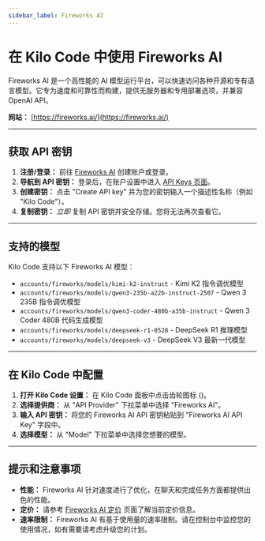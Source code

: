 ```yaml
---
sidebar_label: Fireworks AI
---
```


# 在 Kilo Code 中使用 Fireworks AI

Fireworks AI 是一个高性能的 AI 模型运行平台，可以快速访问各种开源和专有语言模型。它专为速度和可靠性而构建，提供无服务器和专用部署选项，并兼容 OpenAI API。

**网站：** [https://fireworks.ai/](https://fireworks.ai/)

---

## 获取 API 密钥

1. **注册/登录：** 前往 [Fireworks AI](https://fireworks.ai/) 创建账户或登录。
2. **导航到 API 密钥：** 登录后，在账户设置中进入 [API Keys 页面](https://app.fireworks.ai/settings/users/api-keys)。
3. **创建密钥：** 点击 "Create API key" 并为您的密钥输入一个描述性名称（例如 "Kilo Code"）。
4. **复制密钥：** *立即* 复制 API 密钥并安全存储。您将无法再次查看它。

---

## 支持的模型

Kilo Code 支持以下 Fireworks AI 模型：

* `accounts/fireworks/models/kimi-k2-instruct` - Kimi K2 指令调优模型
* `accounts/fireworks/models/qwen3-235b-a22b-instruct-2507` - Qwen 3 235B 指令调优模型  
* `accounts/fireworks/models/qwen3-coder-480b-a35b-instruct` - Qwen 3 Coder 480B 代码生成模型
* `accounts/fireworks/models/deepseek-r1-0528` - DeepSeek R1 推理模型
* `accounts/fireworks/models/deepseek-v3` - DeepSeek V3 最新一代模型

---

## 在 Kilo Code 中配置

1. **打开 Kilo Code 设置：** 在 Kilo Code 面板中点击齿轮图标 (<Codicon name="gear" />)。
2. **选择提供商：** 从 "API Provider" 下拉菜单中选择 "Fireworks AI"。
3. **输入 API 密钥：** 将您的 Fireworks AI API 密钥粘贴到 "Fireworks AI API Key" 字段中。
4. **选择模型：** 从 "Model" 下拉菜单中选择您想要的模型。

---

## 提示和注意事项

* **性能：** Fireworks AI 针对速度进行了优化，在聊天和完成任务方面都提供出色的性能。
* **定价：** 请参考 [Fireworks AI 定价](https://fireworks.ai/pricing) 页面了解当前定价信息。
* **速率限制：** Fireworks AI 有基于使用量的速率限制。请在控制台中监控您的使用情况，如有需要请考虑升级您的计划。
